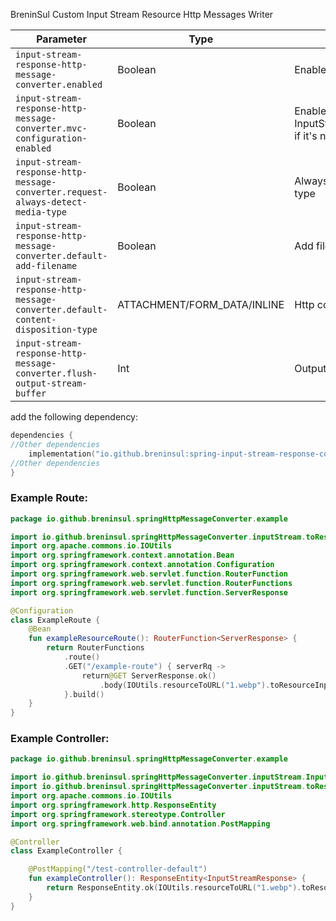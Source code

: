 BreninSul Custom Input Stream Resource Http Messages Writer

| Parameter                                                                       | Type                        | Description                                                                                                         |
|---------------------------------------------------------------------------------|-----------------------------|---------------------------------------------------------------------------------------------------------------------|
| `input-stream-response-http-message-converter.enabled`                          | Boolean                     | Enable autoconfig for this starter                                                                                  |
| `input-stream-response-http-message-converter.mvc-configuration-enabled`        | Boolean                     | Enable WebMvcConfigurer that registers InputStreamResponseHttpMessageConverter if it's not registered automatically |
| `input-stream-response-http-message-converter.request-always-detect-media-type` | Boolean                     | Always automatically detect request media type                                                                      |
| `input-stream-response-http-message-converter.default-add-filename`             | Boolean                     | Add filename to content disposition header                                                                          |
| `input-stream-response-http-message-converter.default-content-disposition-type` | ATTACHMENT/FORM_DATA/INLINE | Http content disposition header type                                                                                |
| `input-stream-response-http-message-converter.flush-output-stream-buffer`       | Int                         | Output stream flush buffer                                                                                          |

add the following dependency:

````kotlin
dependencies {
//Other dependencies
    implementation("io.github.breninsul:spring-input-stream-response-converter:1.1.3")
//Other dependencies
}
````

### Example Route:

````kotlin
package io.github.breninsul.springHttpMessageConverter.example

import io.github.breninsul.springHttpMessageConverter.inputStream.toResourceInputInputStreamResponse
import org.apache.commons.io.IOUtils
import org.springframework.context.annotation.Bean
import org.springframework.context.annotation.Configuration
import org.springframework.web.servlet.function.RouterFunction
import org.springframework.web.servlet.function.RouterFunctions
import org.springframework.web.servlet.function.ServerResponse

@Configuration
class ExampleRoute {
    @Bean
    fun exampleResourceRoute(): RouterFunction<ServerResponse> {
        return RouterFunctions
            .route()
            .GET("/example-route") { serverRq ->
                return@GET ServerResponse.ok()
                    .body(IOUtils.resourceToURL("1.webp").toResourceInputInputStreamResponse())
            }.build()
    }
}
````

### Example Controller:

````kotlin
package io.github.breninsul.springHttpMessageConverter.example

import io.github.breninsul.springHttpMessageConverter.inputStream.InputStreamResponse
import io.github.breninsul.springHttpMessageConverter.inputStream.toResourceInputInputStreamResponse
import org.apache.commons.io.IOUtils
import org.springframework.http.ResponseEntity
import org.springframework.stereotype.Controller
import org.springframework.web.bind.annotation.PostMapping

@Controller
class ExampleController {

    @PostMapping("/test-controller-default")
    fun exampleController(): ResponseEntity<InputStreamResponse> {
        return ResponseEntity.ok(IOUtils.resourceToURL("1.webp").toResourceInputInputStreamResponse())
    }
}
````
